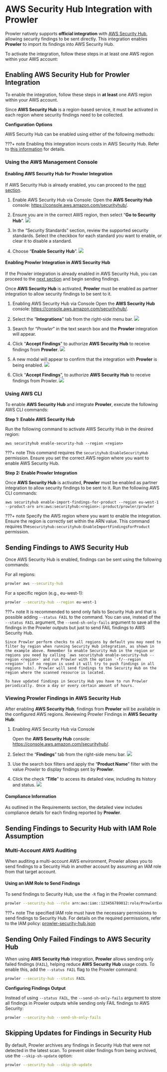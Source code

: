 # AWS Security Hub Integration with Prowler

Prowler natively supports **official integration** with [AWS Security Hub](https://aws.amazon.com/security-hub), allowing security findings to be sent directly.  This integration enables **Prowler** to import its findings into AWS Security Hub.

To activate the integration, follow these steps in at least one AWS region within your AWS account:

## Enabling AWS Security Hub for Prowler Integration

To enable the integration, follow these steps in **at least** one AWS region within your AWS account.

Since **AWS Security Hub** is a region-based service, it must be activated in each region where security findings need to be collected.

**Configuration Options**

AWS Security Hub can be enabled using either of the following methods:

???+ note
    Enabling this integration incurs costs in AWS Security Hub. Refer to [this information](https://aws.amazon.com/security-hub/pricing/) for details.

### Using the AWS Management Console

#### Enabling AWS Security Hub for Prowler Integration

If AWS Security Hub is already enabled, you can proceed to the [next section](#enabling-prowler-integration-in-aws-security-hub).

1. Enable AWS Security Hub via Console: Open the **AWS Security Hub** console: https://console.aws.amazon.com/securityhub/.

2. Ensure you are in the correct AWS region, then select “**Go to Security Hub**”. ![](./img/enable.png)

3. In the “Security Standards” section, review the supported security standards. Select the checkbox for each standard you want to enable, or clear it to disable a standard.

4. Choose “**Enable Security Hub**”. ![](./img/enable-2.png)

#### Enabling Prowler Integration in AWS Security Hub

If the Prowler integration is already enabled in AWS Security Hub, you can proceed to the [next section](#sending-findings-to-aws-security-hub) and begin sending findings.

Once **AWS Security Hub** is activated, **Prowler** must be enabled as partner integration to allow security findings to be sent to it.

1. Enabling AWS Security Hub via Console
Open the **AWS Security Hub** console: https://console.aws.amazon.com/securityhub/.

2. Select the “**Integrations**” tab from the right-side menu bar. ![](./img/enable-partner-integration.png)

3. Search for “_Prowler_” in the text search box and the **Prowler** integration will appear.

4. Click “**Accept Findings**” to authorize **AWS Security Hub** to receive findings from **Prowler**. ![](./img/enable-partner-integration-2.png)

5. A new modal will appear to confirm that the integration with **Prowler** is being enabled. ![](./img/enable-partner-integration-3.png)

6. Click “**Accept Findings**”, to authorize **AWS Security Hub** to receive findings from Prowler. ![](./img/enable-partner-integration-4.png)

### Using AWS CLI

To enable **AWS Security Hub** and integrate **Prowler**, execute the following AWS CLI commands:

**Step 1: Enable AWS Security Hub**

Run the following command to activate AWS Security Hub in the desired region:

```shell
aws securityhub enable-security-hub --region <region>
```

???+ note
    This command requires the `securityhub:EnableSecurityHub` permission. Ensure you set the correct AWS region where you want to enable AWS Security Hub.

**Step 2: Enable Prowler Integration**

Once **AWS Security Hub** is activated, **Prowler** must be enabled as partner integration to allow security findings to be sent to it. Run the following AWS CLI commands:

```shell
aws securityhub enable-import-findings-for-product --region eu-west-1 --product-arn arn:aws:securityhub:<region>::product/prowler/prowler
```

???+ note
    Specify the AWS region where you want to enable the integration. Ensure the region is correctly set within the ARN value. This command requires the`securityhub:securityhub:EnableImportFindingsForProduct` permission.

## Sending Findings to AWS Security Hub

Once AWS Security Hub is enabled, findings can be sent using the following commands:

For all regions:

```sh
prowler aws --security-hub
```

For a specific region (e.g., eu-west-1):

```sh
prowler --security-hub --region eu-west-1
```

???+ note
    It is recommended to send only fails to Security Hub and that is possible adding `--status FAIL` to the command. You can use, instead of the `--status FAIL` argument, the `--send-sh-only-fails` argument to save all the findings in the Prowler outputs but just to send FAIL findings to AWS Security Hub.

    Since Prowler perform checks to all regions by default you may need to filter by region when running Security Hub integration, as shown in the example above. Remember to enable Security Hub in the region or regions you need by calling `aws securityhub enable-security-hub --region <region>` and run Prowler with the option `-f/--region <region>` (if no region is used it will try to push findings in all regions hubs). Prowler will send findings to the Security Hub on the region where the scanned resource is located.

    To have updated findings in Security Hub you have to run Prowler periodically. Once a day or every certain amount of hours.

### Viewing Prowler Findings in AWS Security Hub

After enabling **AWS Security Hub**, findings from **Prowler** will be available in the configured AWS regions. Reviewing Prowler Findings in **AWS Security Hub**:

1. Enabling AWS Security Hub via Console

    Open the **AWS Security Hub** console: https://console.aws.amazon.com/securityhub/.

2. Select the “**Findings**” tab from the right-side menu bar. ![](./img/findings.png)

3. Use the search box filters and apply the “**Product Name**” filter with the value _Prowler_ to display findings sent by **Prowler**.

4. Click the check “**Title**” to access its detailed view, including its history and status. ![](./img/finding-details.png)

#### Compliance Information

As outlined in the Requirements section, the detailed view includes compliance details for each finding reported by **Prowler**.

## Sending Findings to Security Hub with IAM Role Assumption

### Multi-Account AWS Auditing

When auditing a multi-account AWS environment, Prowler allows you to send findings to a Security Hub in another account by assuming an IAM role from that target account.

#### Using an IAM Role to Send Findings

To send findings to Security Hub, use the `-R` flag in the Prowler command:

```sh
prowler --security-hub --role arn:aws:iam::123456789012:role/ProwlerExecutionRole
```

???+ note
    The specified IAM role must have the necessary permissions to send findings to Security Hub. For details on the required permissions, refer to the IAM policy: [prowler-security-hub.json](https://github.com/prowler-cloud/prowler/blob/master/permissions/prowler-security-hub.json)

## Sending Only Failed Findings to AWS Security Hub

When using **AWS Security Hub** integration, **Prowler** allows sending only failed findings (`FAIL`), helping reduce **AWS Security Hub** usage costs. To enable this, add the `--status FAIL` flag to the Prowler command:

```sh
prowler --security-hub --status FAIL
```

**Configuring Findings Output**

Instead of using `--status FAIL`, the `--send-sh-only-fails` argument to store all findings in Prowler outputs while sending only FAIL findings to AWS Security:

```sh
prowler --security-hub --send-sh-only-fails
```

## Skipping Updates for Findings in Security Hub

By default, Prowler archives any findings in Security Hub that were not detected in the latest scan. To prevent older findings from being archived, use the `--skip-sh-update` option:

```sh
prowler --security-hub --skip-sh-update
```
